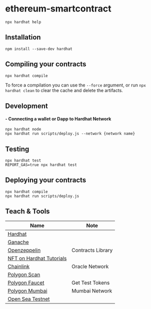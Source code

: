 # ethereum-smartcontract
```shell
npx hardhat help
```
## Installation
```shell
npm install --save-dev hardhat
```

## Compiling your contracts

```shell
npx hardhat compile
```

To force a compilation you can use the `--force` argument, or run `npx hardhat clean` to clear the cache and delete the artifacts.

## Development

#### - Connecting a wallet or Dapp to Hardhat Network
```shell
npx hardhat node
npx hardhat run scripts/deploy.js --network {network name}
```

## Testing
```shell
npx hardhat test
REPORT_GAS=true npx hardhat test
```

## Deploying your contracts
```shell
npx hardhat compile
npx hardhat run scripts/deploy.js
```

## Teach & Tools

| Name | Note |
| ------ | ------ | 
| [Hardhat](https://hardhat.org/) ||
| [Ganache](https://trufflesuite.com/ganache/) ||
| [Openzeppelin](https://docs.openzeppelin.com/contracts/4.x/) | Contracts Library |
| [NFT on Hardhat Tutorials](https://learn.figment.io/tutorials/create-nft-smart-contract-with-hardhat) ||
| [Chainlink](https://chain.link/) | Oracle Network |
| [Polygon Scan](https://polygonscan.com/) ||
| [Polygon Faucet](https://faucet.polygon.technology/)| Get Test Tokens|
| [Polygon Mumbai](https://mumbai.polygonscan.com/)| Mumbai Network|
| [Open Sea Testnet](https://testnets.opensea.io/)||
